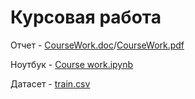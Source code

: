 # Курсовая работа
Отчет - [CourseWork.doc](https://github.com/Marfington/TMO/tree/master/CourseWork/CourseWork.doc)/[CourseWork.pdf](https://github.com/Marfington/TMO/tree/master/CourseWork/CourseWork.pdf)

Ноутбук - [Course work.ipynb](https://github.com/Marfington/TMO/tree/master/CourseWork/Course%20work.ipynb)

Датасет - [train.csv](https://github.com/Marfington/TMO/tree/master/CourseWork/train.csv)
